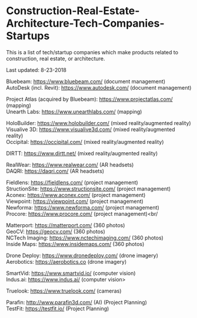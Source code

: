# Construction-Real-Estate-Architecture-Tech-Companies-Startups

This is a list of tech/startup companies which make products related to construction, real estate, or architecture.

Last updated: 8-23-2018

Bluebeam: https://www.bluebeam.com/ (document management)<br/>
AutoDesk (incl. Revit): https://www.autodesk.com/ (document management)<br/>

Project Atlas (acquired by Bluebeam): https://www.projectatlas.com/ (mapping)<br/>
Unearth Labs: https://www.unearthlabs.com/ (mapping)<br/>

HoloBuilder: https://www.holobuilder.com/ (mixed reality/augmented reality)<br/>
Visualive 3D: https://www.visualive3d.com/ (mixed reality/augmented reality)<br/>
Occipital: https://occipital.com/ (mixed reality/augmented reality)<br/>

DIRTT: https://www.dirtt.net/ (mixed reality/augmented reality)<br/>

RealWear: https://www.realwear.com/ (AR headsets)<br/>
DAQRI: https://daqri.com/ (AR headsets)<br/>

Fieldlens: https://fieldlens.com/ (project management)<br/>
StructionSite: https://www.structionsite.com/ (project management)<br/>
Aconex: https://www.aconex.com/ (project management)<br/>
Viewpoint: https://viewpoint.com/ (project management)<br/>
Newforma: https://www.newforma.com/ (project management)<br/>
Procore: https://www.procore.com/ (project management)<br/

Matterport: https://matterport.com/ (360 photos)<br/>
GeoCV: https://geocv.com/ (360 photos)<br/>
NCTech Imaging: https://www.nctechimaging.com/ (360 photos)<br/>
Inside Maps: https://www.insidemaps.com/ (360 photos)<br/>

Drone Deploy: https://www.dronedeploy.com/ (drone imagery)<br/>
Aerobotics: https://aerobotics.co (drone imagery)<br/>

SmartVid: https://www.smartvid.io/ (computer vision)<br/>
Indus.ai: https://www.indus.ai/ (computer vision><br/>

Truelook: https://www.truelook.com/ (cameras)<br/>

Parafin: http://www.parafin3d.com/ (AI) (Project Planning)<br/>
TestFit: https://testfit.io/ (Project Planning)<br/>

